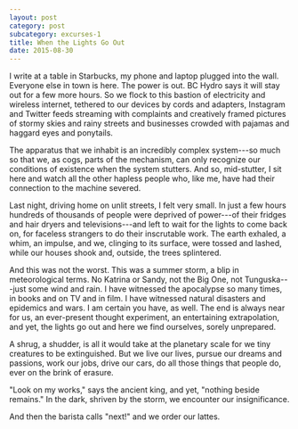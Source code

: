 ```yaml
---
layout: post
category: post
subcategory: excurses-1
title: When the Lights Go Out
date: 2015-08-30
---
```


I write at a table in Starbucks, my phone and laptop plugged into the wall. Everyone else in town is here. The power is out. BC Hydro says it will stay out for a few more hours. So we flock to this bastion of electricity and wireless internet, tethered to our devices by cords and adapters, Instagram and Twitter feeds streaming with complaints and creatively framed pictures of stormy skies and rainy streets and businesses crowded with pajamas and haggard eyes and ponytails.

The apparatus that we inhabit is an incredibly complex system---so much so that we, as cogs, parts of the mechanism, can only recognize our conditions of existence when the system stutters. And so, mid-stutter, I sit here and watch all the other hapless people who, like me, have had their connection to the machine severed.

Last night, driving home on unlit streets, I felt very small. In just a few hours hundreds of thousands of people were deprived of power---of their fridges and hair dryers and televisions---and left to wait for the lights to come back on, for faceless strangers to do their inscrutable work. The earth exhaled, a whim, an impulse, and we, clinging to its surface, were tossed and lashed, while our houses shook and, outside, the trees splintered.

And this was not the worst. This was a summer storm, a blip in meteorological terms. No Katrina or Sandy, not the Big One, not Tunguska---just some wind and rain. I have witnessed the apocalypse so many times, in books and on TV and in film. I have witnessed natural disasters and epidemics and wars. I am certain you have, as well. The end is always near for us, an ever-present thought experiment, an entertaining extrapolation, and yet, the lights go out and here we find ourselves, sorely unprepared.

A shrug, a shudder, is all it would take at the planetary scale for we tiny creatures to be extinguished. But we live our lives, pursue our dreams and passions, work our jobs, drive our cars, do all those things that people do, ever on the brink of erasure.

"Look on my works," says the ancient king, and yet, "nothing beside remains." In the dark, shriven by the storm, we encounter our insignificance.

And then the barista calls "next!" and we order our lattes.
